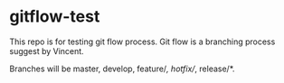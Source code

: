 # gitflow-test

This repo is for testing git flow process. Git flow is a branching process suggest by Vincent.

Branches will be master, develop, feature/*, hotfix/*, release/*.

